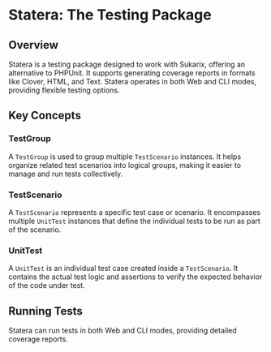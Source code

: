 # Statera: The Testing Package

<!-- toc -->

## Overview

Statera is a testing package designed to work with Sukarix, offering an alternative to PHPUnit. It supports generating
coverage reports in formats like Clover, HTML, and Text. Statera operates in both Web and CLI modes, providing flexible
testing options.

## Key Concepts

### TestGroup

A `TestGroup` is used to group multiple `TestScenario` instances. It helps organize related test scenarios into logical
groups, making it easier to manage and run tests collectively.

### TestScenario

A `TestScenario` represents a specific test case or scenario. It encompasses multiple `UnitTest` instances that define
the individual tests to be run as part of the scenario.

### UnitTest

A `UnitTest` is an individual test case created inside a `TestScenario`. It contains the actual test logic and
assertions to verify the expected behavior of the code under test.

## Running Tests

Statera can run tests in both Web and CLI modes, providing detailed coverage reports.
~~~~